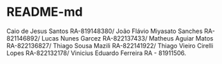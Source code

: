 # README-md
Caio de Jesus Santos RA-819148380/ João Flávio Miyasato Sanches RA-821146892/ Lucas Nunes Garcez RA-822137433/ Matheus Aguiar Matos RA-822136827/ Thiago Sousa Mazili RA-822141922/ Thiago Vieiro Cirelli Lopes RA-822132178/ Vinicius Eduardo Ferreira RA - 81911506. 
